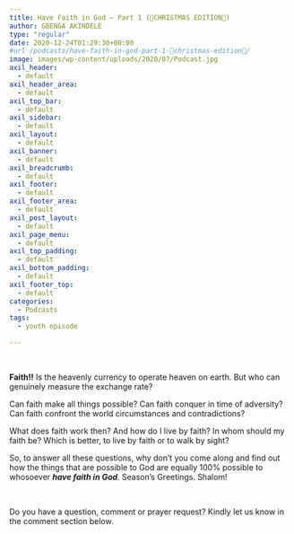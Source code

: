 ```yaml
---
title: Have Faith in God – Part 1 (🎁CHRISTMAS EDITION🎁)
author: GBENGA AKINDELE
type: "regular"
date: 2020-12-24T01:29:30+00:00
#url /podcasts/have-faith-in-god-part-1-🎁christmas-edition🎁/
image: images/wp-content/uploads/2020/07/Podcast.jpg
axil_header:
  - default
axil_header_area:
  - default
axil_top_bar:
  - default
axil_sidebar:
  - default
axil_layout:
  - default
axil_banner:
  - default
axil_breadcrumb:
  - default
axil_footer:
  - default
axil_footer_area:
  - default
axil_post_layout:
  - default
axil_page_menu:
  - default
axil_top_padding:
  - default
axil_bottom_padding:
  - default
axil_footer_top:
  - default
categories:
  - Podcasts
tags:
  - youth episode

---
```

&nbsp;

**Faith!!** Is the heavenly currency to operate heaven on earth. But who can genuinely measure the exchange rate?

Can faith make all things possible? Can faith conquer in time of adversity? Can faith confront the world circumstances and contradictions?

What does faith work then? And how do I live by faith? In whom should my faith be? Which is better, to live by faith or to walk by sight?

So, to answer all these questions, why don’t you come along and find out how the things that are possible to God are equally 100% possible to whosoever **_have faith in God_**. Season’s Greetings. Shalom!



&nbsp;

Do you have a question, comment or prayer request? Kindly let us know in the comment section below.